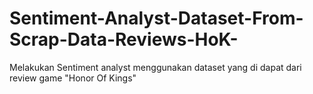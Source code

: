 # Sentiment-Analyst-Dataset-From-Scrap-Data-Reviews-HoK-
Melakukan Sentiment analyst menggunakan dataset yang di dapat dari review game "Honor Of Kings"
